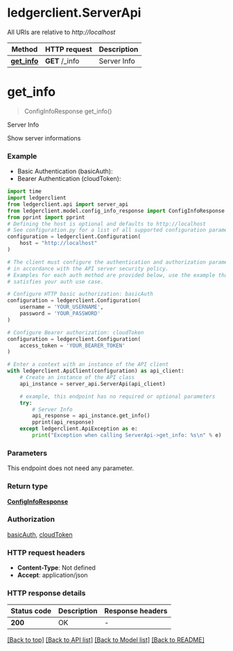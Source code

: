 # ledgerclient.ServerApi

All URIs are relative to *http://localhost*

Method | HTTP request | Description
------------- | ------------- | -------------
[**get_info**](ServerApi.md#get_info) | **GET** /_info | Server Info


# **get_info**
> ConfigInfoResponse get_info()

Server Info

Show server informations

### Example

* Basic Authentication (basicAuth):
* Bearer Authentication (cloudToken):

```python
import time
import ledgerclient
from ledgerclient.api import server_api
from ledgerclient.model.config_info_response import ConfigInfoResponse
from pprint import pprint
# Defining the host is optional and defaults to http://localhost
# See configuration.py for a list of all supported configuration parameters.
configuration = ledgerclient.Configuration(
    host = "http://localhost"
)

# The client must configure the authentication and authorization parameters
# in accordance with the API server security policy.
# Examples for each auth method are provided below, use the example that
# satisfies your auth use case.

# Configure HTTP basic authorization: basicAuth
configuration = ledgerclient.Configuration(
    username = 'YOUR_USERNAME',
    password = 'YOUR_PASSWORD'
)

# Configure Bearer authorization: cloudToken
configuration = ledgerclient.Configuration(
    access_token = 'YOUR_BEARER_TOKEN'
)

# Enter a context with an instance of the API client
with ledgerclient.ApiClient(configuration) as api_client:
    # Create an instance of the API class
    api_instance = server_api.ServerApi(api_client)

    # example, this endpoint has no required or optional parameters
    try:
        # Server Info
        api_response = api_instance.get_info()
        pprint(api_response)
    except ledgerclient.ApiException as e:
        print("Exception when calling ServerApi->get_info: %s\n" % e)
```


### Parameters
This endpoint does not need any parameter.

### Return type

[**ConfigInfoResponse**](ConfigInfoResponse.md)

### Authorization

[basicAuth](../README.md#basicAuth), [cloudToken](../README.md#cloudToken)

### HTTP request headers

 - **Content-Type**: Not defined
 - **Accept**: application/json


### HTTP response details

| Status code | Description | Response headers |
|-------------|-------------|------------------|
**200** | OK |  -  |

[[Back to top]](#) [[Back to API list]](../README.md#documentation-for-api-endpoints) [[Back to Model list]](../README.md#documentation-for-models) [[Back to README]](../README.md)

